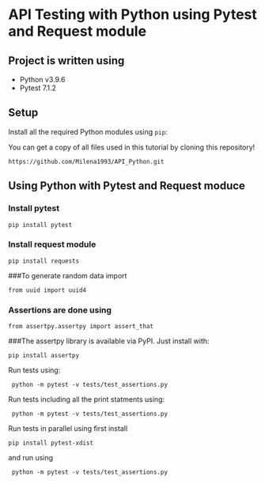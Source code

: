 # API Testing with Python using Pytest and Request module

## Project is written using 

* Python v3.9.6
* Pytest 7.1.2

## Setup

Install all the required Python modules using `pip`:

You can get a copy of all files used in this tutorial by cloning this repository!

```shell
https://github.com/Milena1993/API_Python.git
```

## Using Python  with Pytest and Request moduce

### Install pytest
```shell
pip install pytest
```
### Install request module

```shell
pip install requests
```
###To generate random data import
```shell
from uuid import uuid4
```
### Assertions are done using 
```shell
from assertpy.assertpy import assert_that
```
###The assertpy library is available via PyPI. Just install with:

```
pip install assertpy
```

Run tests using: 
```shell
 python -m pytest -v tests/test_assertions.py
```
Run tests including all the print statments using:
```shell
 python -m pytest -v tests/test_assertions.py
```
Run tests in parallel using first install 
```shell
pip install pytest-xdist
```
and run using 
```shell
 python -m pytest -v tests/test_assertions.py
```
